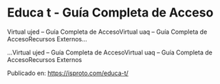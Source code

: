 # Educa t - Guía Completa de Acceso

Virtual ujed &#8211; Guía Completa de AccesoVirtual uaq &#8211; Guía Completa de AccesoRecursos Externos...

...Virtual ujed &#8211; Guía Completa de AccesoVirtual uaq &#8211; Guía Completa de AccesoRecursos Externos

Publicado en: https://isproto.com/educa-t/